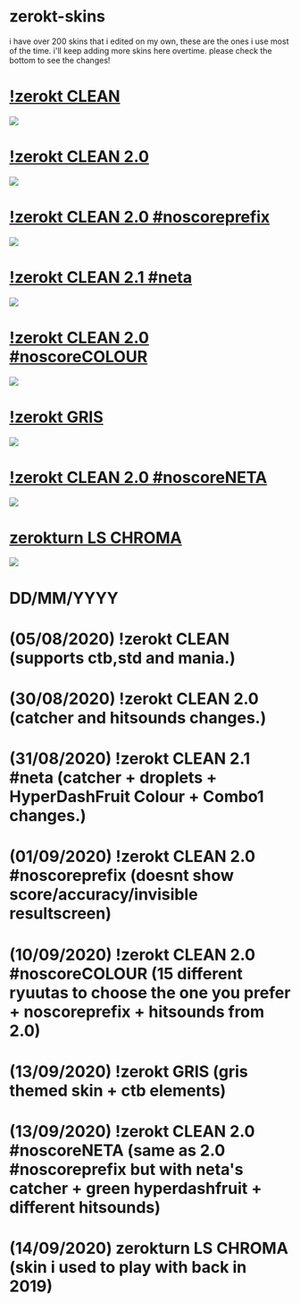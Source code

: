# zerokt-skins
i have over 200 skins that i edited on my own, these are the ones i use most of the time. 
i'll keep adding more skins here overtime.
please check the bottom to see the changes!

# [!zerokt CLEAN](https://drive.google.com/file/d/1H8QpSHZbAfcKJi8TzOI-OldjuHirLMOp/view?usp=sharing)
![](https://imgur.com/1CByTJX.png)

# [!zerokt CLEAN 2.0](https://drive.google.com/file/d/1s_ZxLAJIi-x8wd42UzFIBwg28T0TSs67/view?usp=sharing) 
![](https://imgur.com/xQBn4Xd.png)

# [!zerokt CLEAN 2.0 #noscoreprefix](https://drive.google.com/file/d/16MJY0sJdU5826tRnFDEcX9_ec2Kz5XwG/view?usp=sharing) 
![](https://imgur.com/lkSmlGG.png)

# [!zerokt CLEAN 2.1 #neta](https://drive.google.com/file/d/13s5WTBZSMADaPJwkZRpTshhqW7mv_Ltn/view?usp=sharing) 
![](https://imgur.com/tYFym7N.png)

# [!zerokt CLEAN 2.0 #noscoreCOLOUR](https://drive.google.com/file/d/1LJHZBPh7_mbTRAAlq8FMrwPjM7Te-6gi/view?usp=sharing) 
![](https://imgur.com/6mufbK5.png)

# [!zerokt GRIS](https://drive.google.com/file/d/10tdjYM7u_BN_sUtbQMKgLG7SyMAhTOqt/view?usp=sharing) 
![](https://imgur.com/a9epLhg.png)

# [!zerokt CLEAN 2.0 #noscoreNETA](https://drive.google.com/file/d/1aUwZJyTmHhG2LLj2Q7305vZE4aenmDc2/view?usp=sharing) 
![](https://imgur.com/j1yUg1j.png)

# [zerokturn LS CHROMA](https://drive.google.com/file/d/1uKDhFbf6dygI45c7_iePCTeNVY5kkMPa/view) 
![](https://imgur.com/SunfT2T.png)

#  DD/MM/YYYY
# (05/08/2020) !zerokt CLEAN (supports ctb,std and mania.)
# (30/08/2020) !zerokt CLEAN 2.0 (catcher and hitsounds changes.)
# (31/08/2020) !zerokt CLEAN 2.1 #neta (catcher + droplets + HyperDashFruit Colour + Combo1 changes.)
# (01/09/2020) !zerokt CLEAN 2.0 #noscoreprefix (doesnt show score/accuracy/invisible resultscreen)
# (10/09/2020) !zerokt CLEAN 2.0 #noscoreCOLOUR (15 different ryuutas to choose the one you prefer + noscoreprefix + hitsounds from 2.0)
# (13/09/2020) !zerokt GRIS (gris themed skin + ctb elements)
# (13/09/2020) !zerokt CLEAN 2.0 #noscoreNETA (same as 2.0 #noscoreprefix but with neta's catcher + green hyperdashfruit + different hitsounds)
# (14/09/2020) zerokturn LS CHROMA (skin i used to play with back in 2019) 

